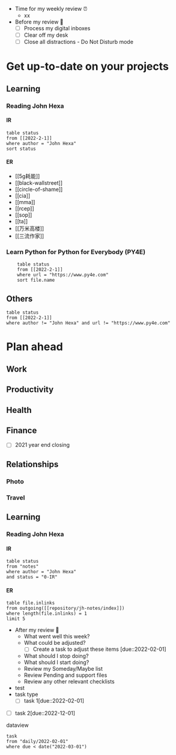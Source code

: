 - Time for my weekly review ⏰
	- xx
- Before my review 🧽
	- [ ] Process my digital inboxes
	- [ ] Clear off my desk
	- [ ] Close all distractions - Do Not Disturb mode
# Get up-to-date on your projects
## Learning
### Reading John Hexa
#### IR
```dataview
table status
from [[2022-2-1]]
where author = "John Hexa"
sort status
```
#### ER
- [[5g耗能]]
- [[black-wallstreet]]
- [[circle-of-shame]]
- [[cia]]
- [[mma]]
- [[rcep]]
- [[sop]]
- [[ta]]
- [[万米高楼]]
- [[三流作家]]
###  Learn Python for Python for Everybody (PY4E)
```dataview
	table status
	from [[2022-2-1]]
	where url = "https://www.py4e.com"
	sort file.name
```
## Others
```dataview
table status
from [[2022-2-1]]
where author != "John Hexa" and url != "https://www.py4e.com"
```
# Plan ahead
## Work
## Productivity
## Health
## Finance
- [ ] 2021 year end closing
## Relationships
### Photo
### Travel
## Learning
### Reading John Hexa
#### IR
```dataview
table status
from "notes"
where author = "John Hexa"
and status = "0-IR"
```
#### ER
```dataview
table file.inlinks
from outgoing([[repository/jh-notes/index]])
where length(file.inlinks) = 1
limit 5
```
- After my review 🤔
	- What went well this week?
	- What could be adjusted?
		- [ ] Create a task to adjust these items [due::2022-02-01]
	- What should I stop doing?
	- What should I start doing?
	- Review my Someday/Maybe list
	- Review Pending and support files
	- Review any other relevant checklists
- test
- task type
	- [ ] task 1[due::2022-02-01]
- [ ] task 2[due::2022-12-01]

dataview
```dataview
task
from "daily/2022-02-01"
where due < date("2022-03-01")
```